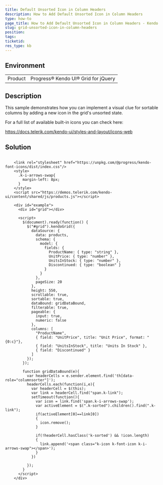 ```yaml
---
title: Default Unsorted Icon in Column Headers
description: How to Add Default Unsorted Icon in Column Headers
type: how-to
page_title: How to Add Default Unsorted Icon in Column Headers - Kendo UI for jQuery Data Grid
slug: grid-unsorted-icon-in-column-headers
position: 
tags: 
ticketid: 
res_type: kb
---
```


## Environment
<table>
	<tbody>
		<tr>
			<td>Product</td>
			<td>Progress® Kendo UI® Grid for jQuery</td>
		</tr>
	</tbody>
</table>


## Description

This sample demonstrates how you can implement a visual clue for sortable columns by adding a new icon in the grid's unsorted state.

For a full list of available built-in icons you can check here:

https://docs.telerik.com/kendo-ui/styles-and-layout/icons-web 

## Solution

```dojo

    <link rel="stylesheet" href="https://unpkg.com/@progress/kendo-font-icons/dist/index.css"/>
    <style>
      .k-i-arrows-swap{
        margin-left: 8px;
      }
    </style>
    <script src="https://demos.telerik.com/kendo-ui/content/shared/js/products.js"></script>

    <div id="example">
      <div id="grid"></div>

      <script>
        $(document).ready(function() {
          $("#grid").kendoGrid({
            dataSource: {
              data: products,
              schema: {
                model: {
                  fields: {
                    ProductName: { type: "string" },
                    UnitPrice: { type: "number" },
                    UnitsInStock: { type: "number" },
                    Discontinued: { type: "boolean" }
                  }
                }
              },
              pageSize: 20
            },
            height: 550,
            scrollable: true,
            sortable: true,
            dataBound: gridDataBound,
            filterable: true,
            pageable: {
              input: true,
              numeric: false
            },
            columns: [
              "ProductName",
              { field: "UnitPrice", title: "Unit Price", format: "{0:c}"},
              { field: "UnitsInStock", title: "Units In Stock" },
              { field: "Discontinued" }
            ]
          });
        });

        function gridDataBound(e){
          var headerCells = e.sender.element.find('th[data-role="columnsorter"]');
          headerCells.each(function(i,e){
            var headerCell = $(this);
            var link = headerCell.find("span.k-link");
            setTimeout(function(){
              var icon = link.find('span.k-i-arrows-swap');
              var activeElement = $(".k-sorted").children().find(".k-link");
              if(activeElement[0]==link[0])
              {
                icon.remove();
              }

              if(!headerCell.hasClass('k-sorted') && !icon.length)
              {
                link.append('<span class="k-icon k-font-icon k-i-arrows-swap"></span>');
              } 
            })

          });
        }
      </script>
    </div>

``` 
